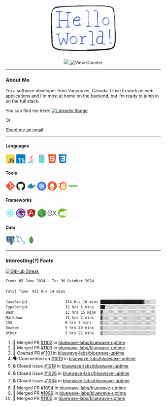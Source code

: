 <div align="center">
    <img src="./img/hello_world.webp" height="200px" width="">
    <div>
        <a href="https://www.linkedin.com/in/ajhollid">
            <img src="https://img.shields.io/badge/LinkedIn-blue"/>
        </a>
        <img src="https://komarev.com/ghpvc/?username=ajhollid&color=yellow" alt="View Counter">
    </div>
</div>

---

### About Me

I'm a software developer from Vancouver, Canada. I love to work on web applications and I'm most at home on the backend, but I'm ready to jump in on the full stack.

You can find me here: [![Linkedin Badge](https://img.shields.io/badge/-ajhollid-blue?style=flat&logo=Linkedin&logoColor=white)](https://www.linkedin.com/in/ajhollid)

Or

[Shoot me an email](mailto:ajhollid@gmail.com)

---

#### Languages

<div>
    <img src="./img/devicons/javascript-original.svg" width=30 height=30 alt="JavaScript">
    <img src="/img/devicons/typescript-original.svg" width=30 height=30 alt="TypeScript">
    <img src="./img/devicons/java-original.svg" width=30 height=30 alt="Java">
    <img src="./img/devicons/go-original.svg" width=30 height=30 alt="Golang">
    <img src="./img/devicons/html5-original.svg" width=30 height=30 alt="HTML 5">
    <img src="./img/devicons/css3-original.svg" width=30 height=30 alt="CSS 3">
</div>

#### Tools

<div>
    <img src="./img/devicons/git-original.svg" width=30 height=30 alt="Git">
    <img src="./img/devicons/github-original.svg" width=30 height=30 alt="Github">
    <img src="./img/devicons/docker-original.svg" width=30 
    height=30 alt="Docker">
    <img src="./img/devicons/kubernetes-original.svg" width=30 height=30 alt="K8">
    <img src="./img/devicons/prometheus-original.svg" width=30 height=30 alt="Prometheus">
    <img src="./img/devicons/grafana-original.svg" width=30 height=30 alt="Grafana">
    <img src="./img/devicons/nginx-original.svg" width=30 height=30 alt="Nginx">
</div>

#### Frameworks

<div>
    <img src="./img/devicons/react-original.svg" width=30 height=30 alt="React">
    <img src="./img/devicons/gatsby-original.svg" width=30 height=30 alt="Gatsby">
    <img src="./img/devicons/angularjs-original.svg" width=30 height=30 alt="AngularJS">
    <img src="./img/devicons/nodejs-original.svg" width=30 height=30 alt="NodeJS">
    <img src="./img/devicons/express-original.svg" width=30 height=30 alt="Express">
    <img src="./img/devicons/spring-original.svg" width=30 height=30 alt="Spring">
</div>

#### Data

<div>
    <img src="./img/devicons/postgresql-original.svg" width=30 height=30 alt="Postgresql">
    <img src="./img/devicons/mysql-original.svg" width=30 height=30 alt="Mysql">
    <img src="./img/devicons/mongodb-original.svg" width=30 height=30 alt="MongoDB">
</div>

---

### Interesting(?) Facts

[![GitHub Streak](http://github-readme-streak-stats.herokuapp.com?user=ajhollid)](https://git.io/streak-stats)

 <!--START_SECTION:waka-->

```txt
From: 05 June 2024 - To: 30 October 2024

Total Time: 422 hrs 14 mins

JavaScript                 334 hrs 16 mins ███████████████████▓░░░░░   78.55 %
TypeScript                 32 hrs 5 mins   ██░░░░░░░░░░░░░░░░░░░░░░░   07.54 %
Bash                       13 hrs 15 mins  ▓░░░░░░░░░░░░░░░░░░░░░░░░   03.11 %
Markdown                   11 hrs 2 mins   ▓░░░░░░░░░░░░░░░░░░░░░░░░   02.59 %
CSS                        6 hrs 5 mins    ▒░░░░░░░░░░░░░░░░░░░░░░░░   01.43 %
Docker                     5 hrs 49 mins   ▒░░░░░░░░░░░░░░░░░░░░░░░░   01.37 %
Other                      3 hrs 21 mins   ▒░░░░░░░░░░░░░░░░░░░░░░░░   00.79 %
```

<!--END_SECTION:waka-->


<!--START_SECTION:activity-->
1. 🎉 Merged PR [#1102](https://github.com/bluewave-labs/bluewave-uptime/pull/1102) in [bluewave-labs/bluewave-uptime](https://github.com/bluewave-labs/bluewave-uptime)
2. 🎉 Merged PR [#1103](https://github.com/bluewave-labs/bluewave-uptime/pull/1103) in [bluewave-labs/bluewave-uptime](https://github.com/bluewave-labs/bluewave-uptime)
3. 💪 Opened PR [#1101](https://github.com/bluewave-labs/bluewave-uptime/pull/1101) in [bluewave-labs/bluewave-uptime](https://github.com/bluewave-labs/bluewave-uptime)
4. 🗣 Commented on [#1019](https://github.com/bluewave-labs/bluewave-uptime/issues/1019#issuecomment-2449108965) in [bluewave-labs/bluewave-uptime](https://github.com/bluewave-labs/bluewave-uptime)
5. 🔒 Closed issue [#1019](https://github.com/bluewave-labs/bluewave-uptime/issues/1019) in [bluewave-labs/bluewave-uptime](https://github.com/bluewave-labs/bluewave-uptime)
6. 🔒 Closed issue [#1026](https://github.com/bluewave-labs/bluewave-uptime/issues/1026) in [bluewave-labs/bluewave-uptime](https://github.com/bluewave-labs/bluewave-uptime)
7. 🔒 Closed issue [#1064](https://github.com/bluewave-labs/bluewave-uptime/issues/1064) in [bluewave-labs/bluewave-uptime](https://github.com/bluewave-labs/bluewave-uptime)
8. 🎉 Merged PR [#1094](https://github.com/bluewave-labs/bluewave-uptime/pull/1094) in [bluewave-labs/bluewave-uptime](https://github.com/bluewave-labs/bluewave-uptime)
9. 🎉 Merged PR [#1099](https://github.com/bluewave-labs/bluewave-uptime/pull/1099) in [bluewave-labs/bluewave-uptime](https://github.com/bluewave-labs/bluewave-uptime)
10. 🎉 Merged PR [#1100](https://github.com/bluewave-labs/bluewave-uptime/pull/1100) in [bluewave-labs/bluewave-uptime](https://github.com/bluewave-labs/bluewave-uptime)
<!--END_SECTION:activity-->
